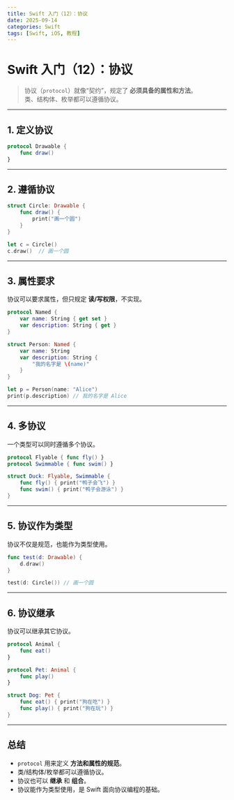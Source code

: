 ```yaml
---
title: Swift 入门（12）：协议
date: 2025-09-14
categories: Swift
tags: [Swift, iOS, 教程]
---
```


# Swift 入门（12）：协议

> 协议（`protocol`）就像“契约”，规定了 **必须具备的属性和方法**。  
> 类、结构体、枚举都可以遵循协议。

---

## 1. 定义协议

```swift
protocol Drawable {
    func draw()
}
````

---

## 2. 遵循协议

```swift
struct Circle: Drawable {
    func draw() {
        print("画一个圆")
    }
}

let c = Circle()
c.draw()  // 画一个圆
```

---

## 3. 属性要求

协议可以要求属性，但只规定 **读/写权限**，不实现。

```swift
protocol Named {
    var name: String { get set }
    var description: String { get }
}

struct Person: Named {
    var name: String
    var description: String {
        "我的名字是 \(name)"
    }
}

let p = Person(name: "Alice")
print(p.description) // 我的名字是 Alice
```

---

## 4. 多协议

一个类型可以同时遵循多个协议。

```swift
protocol Flyable { func fly() }
protocol Swimmable { func swim() }

struct Duck: Flyable, Swimmable {
    func fly() { print("鸭子会飞") }
    func swim() { print("鸭子会游泳") }
}
```

---

## 5. 协议作为类型

协议不仅是规范，也能作为类型使用。

```swift
func test(d: Drawable) {
    d.draw()
}

test(d: Circle()) // 画一个圆
```

---

## 6. 协议继承

协议可以继承其它协议。

```swift
protocol Animal {
    func eat()
}

protocol Pet: Animal {
    func play()
}

struct Dog: Pet {
    func eat() { print("狗在吃") }
    func play() { print("狗在玩") }
}
```

---

## 总结

* `protocol` 用来定义 **方法和属性的规范**。
* 类/结构体/枚举都可以遵循协议。
* 协议也可以 **继承** 和 **组合**。
* 协议能作为类型使用，是 Swift 面向协议编程的基础。

